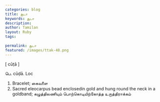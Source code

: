 ```yaml
---
categories: blog
title: சூடா
keywords: சூடா
description: 
author: Tamilan
layout: Ruby
tags: 
 
permalink: சூடா
featured: /images/ttak-48.png
---
```

  
[ cūṭā ]  
  
பெ. cūḍā. Loc  
1. Bracelet; கைவளை  
2. Sacred eleocarpus bead enclosedin gold and hung round the neck in a goldband; கழுத்திலணியும் பொற்கொடியிற்கோத்த உருத்திராக்கம்